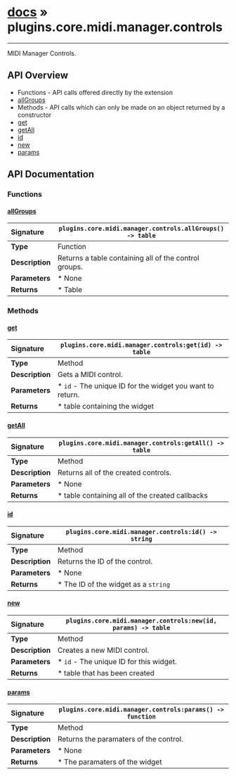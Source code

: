 # [docs](index.md) » plugins.core.midi.manager.controls
---

MIDI Manager Controls.

## API Overview
* Functions - API calls offered directly by the extension
 * [allGroups](#allgroups)
* Methods - API calls which can only be made on an object returned by a constructor
 * [get](#get)
 * [getAll](#getall)
 * [id](#id)
 * [new](#new)
 * [params](#params)

## API Documentation

### Functions

#### [allGroups](#allgroups)
| <span style="float: left;">**Signature**</span> | <span style="float: left;">`plugins.core.midi.manager.controls.allGroups() -> table` </span>                                                          |
| -----------------------------------------------------|---------------------------------------------------------------------------------------------------------|
| **Type**                                             | Function                                                                                         |
| **Description**                                      | Returns a table containing all of the control groups.                                                                                         |
| **Parameters**                                       | * None                                       |
| **Returns**                                          |  * Table                                                |

### Methods

#### [get](#get)
| <span style="float: left;">**Signature**</span> | <span style="float: left;">`plugins.core.midi.manager.controls:get(id) -> table` </span>                                                          |
| -----------------------------------------------------|---------------------------------------------------------------------------------------------------------|
| **Type**                                             | Method                                                                                         |
| **Description**                                      | Gets a MIDI control.                                                                                         |
| **Parameters**                                       | * `id`      - The unique ID for the widget you want to return.                                       |
| **Returns**                                          |  * table containing the widget                                                |

#### [getAll](#getall)
| <span style="float: left;">**Signature**</span> | <span style="float: left;">`plugins.core.midi.manager.controls:getAll() -> table` </span>                                                          |
| -----------------------------------------------------|---------------------------------------------------------------------------------------------------------|
| **Type**                                             | Method                                                                                         |
| **Description**                                      | Returns all of the created controls.                                                                                         |
| **Parameters**                                       | * None                                       |
| **Returns**                                          |  * table containing all of the created callbacks                                                |

#### [id](#id)
| <span style="float: left;">**Signature**</span> | <span style="float: left;">`plugins.core.midi.manager.controls:id() -> string` </span>                                                          |
| -----------------------------------------------------|---------------------------------------------------------------------------------------------------------|
| **Type**                                             | Method                                                                                         |
| **Description**                                      | Returns the ID of the control.                                                                                         |
| **Parameters**                                       | * None                                       |
| **Returns**                                          |  * The ID of the widget as a `string`                                                |

#### [new](#new)
| <span style="float: left;">**Signature**</span> | <span style="float: left;">`plugins.core.midi.manager.controls:new(id, params) -> table` </span>                                                          |
| -----------------------------------------------------|---------------------------------------------------------------------------------------------------------|
| **Type**                                             | Method                                                                                         |
| **Description**                                      | Creates a new MIDI control.                                                                                         |
| **Parameters**                                       | * `id`      - The unique ID for this widget.                                       |
| **Returns**                                          |  * table that has been created                                                |

#### [params](#params)
| <span style="float: left;">**Signature**</span> | <span style="float: left;">`plugins.core.midi.manager.controls:params() -> function` </span>                                                          |
| -----------------------------------------------------|---------------------------------------------------------------------------------------------------------|
| **Type**                                             | Method                                                                                         |
| **Description**                                      | Returns the paramaters of the control.                                                                                         |
| **Parameters**                                       | * None                                       |
| **Returns**                                          |  * The paramaters of the widget                                                |

